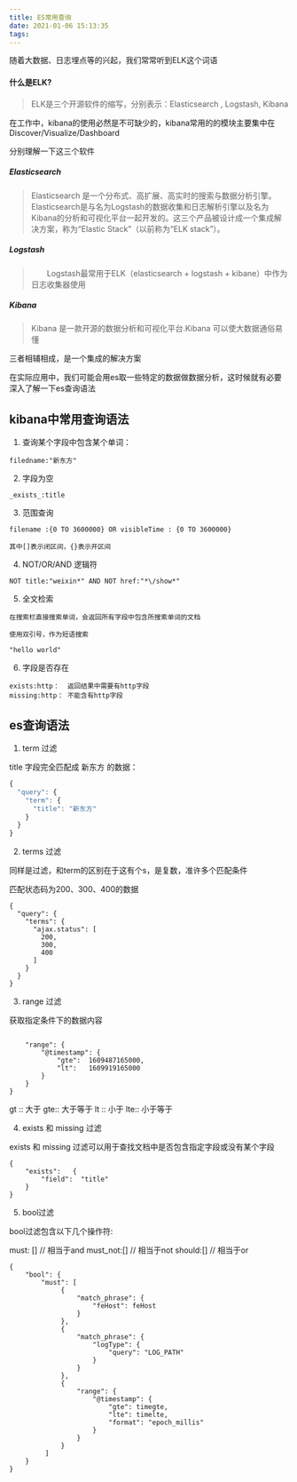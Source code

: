 ```yaml
---
title: ES常用查询
date: 2021-01-06 15:13:35
tags:
---
```


随着大数据、日志埋点等的兴起，我们常常听到ELK这个词语


#### 什么是ELK?
> ELK是三个开源软件的缩写，分别表示：Elasticsearch , Logstash, Kibana

在工作中，kibana的使用必然是不可缺少的，kibana常用的的模块主要集中在Discover/Visualize/Dashboard


分别理解一下这三个软件

##### Elasticsearch

> Elasticsearch 是一个分布式、高扩展、高实时的搜索与数据分析引擎。Elasticsearch是与名为Logstash的数据收集和日志解析引擎以及名为Kibana的分析和可视化平台一起开发的。这三个产品被设计成一个集成解决方案，称为“Elastic Stack”（以前称为“ELK stack”）。


##### Logstash
>  Logstash最常用于ELK（elasticsearch + logstash + kibane）中作为日志收集器使用

##### Kibana

> Kibana 是一款开源的数据分析和可视化平台.Kibana 可以使大数据通俗易懂


三者相辅相成，是一个集成的解决方案



在实际应用中，我们可能会用es取一些特定的数据做数据分析，这时候就有必要深入了解一下es查询语法


## kibana中常用查询语法
1. 查询某个字段中包含某个单词：

```
filedname:"新东方"
```

2. 字段为空

```
_exists_:title
```

3. 范围查询

```
filename :{0 TO 3600000} OR visibleTime : {0 TO 3600000}

其中[]表示闭区间，{}表示开区间
```
4. NOT/OR/AND 逻辑符

```
NOT title:"weixin*" AND NOT href:"*\/show*"
```
5. 全文检索

```
在搜索栏直接搜索单词，会返回所有字段中包含所搜索单词的文档

使用双引号，作为短语搜索

"hello world"
```

6. 字段是否存在

```
exists:http：  返回结果中需要有http字段
missing:http： 不能含有http字段
```

## es查询语法

1. term 过滤


title 字段完全匹配成 新东方 的数据：

``` javascript
{
  "query": {
    "term": {
      "title": "新东方"
    }
  }
}
```

2. terms 过滤

同样是过滤，和term的区别在于这有个s，是复数，准许多个匹配条件

匹配状态码为200、300、400的数据
```
{
  "query": {
    "terms": {
      "ajax.status": [
        200,
        300,
        400
      ]
    }
  }
}
```

3. range 过滤

获取指定条件下的数据内容
```

    "range": {
        "@timestamp": {
            "gte":  1609487165000,
            "lt":   1609919165000
        }
    }
}
```
gt :: 大于
gte:: 大于等于
lt :: 小于
lte:: 小于等于


4. exists 和 missing 过滤

exists 和 missing 过滤可以用于查找文档中是否包含指定字段或没有某个字段

```
{
    "exists":   {
        "field":  "title"
    }
}
```

5. bool过滤

bool过滤包含以下几个操作符:

must: []   // 相当于and
must_not:[]   // 相当于not
should:[]     // 相当于or

```
{
    "bool": {
        "must": [
             {
                 "match_phrase": {
                     "feHost": feHost
                 }
             },
             {
                 "match_phrase": {
                     "logType": {
                         "query": "LOG_PATH"
                     }
                 }
             },
             {
                 "range": {
                     "@timestamp": {
                         "gte": timegte,
                         "lte": timelte,
                         "format": "epoch_millis"
                     }
                 }
             }
         ]
    }
}
```










